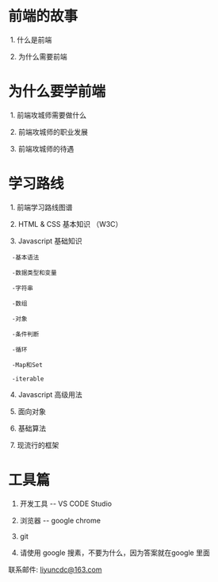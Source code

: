 # 前端的故事
  1. 什么是前端
  
  2. 为什么需要前端
  
# 为什么要学前端
  1. 前端攻城师需要做什么
  
  2. 前端攻城师的职业发展
  
  3. 前端攻城师的待遇
  
# 学习路线
  1. 前端学习路线图谱
  
  2. HTML & CSS 基本知识 （W3C）
  
  3. Javascript 基础知识
  
     -基本语法

     -数据类型和变量
 
     -字符串
 
     -数组
 
     -对象
 
     -条件判断
 
     -循环
 
     -Map和Set
 
     -iterable
     
  4. Javascript 高级用法
  
  5. 面向对象
  
  6. 基础算法
  
  7. 现流行的框架
  
# 工具篇
 1. 开发工具  -- VS CODE Studio
 
 2. 浏览器   --  google chrome
 
 3. git
 
 4. 请使用 google 搜素，不要为什么，因为答案就在google 里面
 
 


联系邮件:   liyuncdc@163.com
